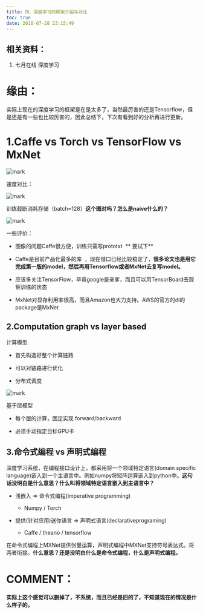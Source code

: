 ```yaml
---
title: DL 深度学习的框架介绍与对比
toc: true
date: 2018-07-28 23:15:49
---
```



## 相关资料：
1. 七月在线 深度学习



# 缘由：
实际上现在的深度学习的框架是在是太多了，当然最厉害的还是Tensorflow，但是还是有一些也比较厉害的，因此总结下，下次有看到好的分析再进行更新。






# 1.Caffe vs Torch vs TensorFlow vs MxNet




![mark](http://images.iterate.site/blog/image/180728/0Fi75GGGgB.png?imageslim)



速度对比：


![mark](http://images.iterate.site/blog/image/180728/0BikjI4kCb.png?imageslim)

训练截断消耗存储（batch=128）**这个图对吗？怎么是naive什么的？**


![mark](http://images.iterate.site/blog/image/180728/F017I786Fl.png?imageslim)



一些评价：




  * 图像的问题Caffe很方便，训练只需写prototxt  ** 要试下**

  * Caffe是目前产品化最多的库  ，现在借口已经比较稳定了，**很多论文也是用它完成第一版的model，然后再用Tensorflow或者MxNet去复写model。**

  * 应该多关注TensorFlow，毕竟google是亲爹，而且可以用TensorBoard去观察训练的状态

  * MxNet对显存利用率很高，而且Amazon也大力支持。AWS的官方的dl的package是MxNet





## 2.Computation graph vs layer based


计算模型




  * 首先构造好整个计算链路

  * 可以对链路进行优化

  * 分布式调度




![mark](http://images.iterate.site/blog/image/180728/C5l874aedc.png?imageslim)

基于层模型




  * 每个层的计算，固定实现 forward/backward

  * 必须手动指定目标GPU卡




## 3.命令式编程 vs 声明式编程


深度学习系统，在编程接口设计上，都采用将一个领域特定语言(domain specific language)嵌入到一个主语言中。例如numpy将矩阵运算嵌入到python中。**这句话没明白是什么意思？什么叫将领域特定语言嵌入到主语言中？**




  * 浅嵌入 => 命令式编程(imperative programming)


    * Numpy / Torch





  * 提供(针对应用)迷你语言 => 声明式语言(declarativeprograming)


    * Caffe / theano / tensorflow





在命令式编程上MXNet提供张量运算，声明式编程中MXNet支持符号表达式。将两者衔接。**什么意思？还是没明白什么是命令式编程，什么是声明式编程。**




# COMMENT：


**实际上这个感觉可以删掉了，不系统，而且已经是旧的了，不知道现在的情况是什么样子的。**
